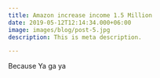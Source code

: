 ```yaml
---
title: Amazon increase income 1.5 Million
date: 2019-05-12T12:14:34.000+06:00
image: images/blog/post-5.jpg
description: This is meta description.

---
```

Because Ya ga ya 